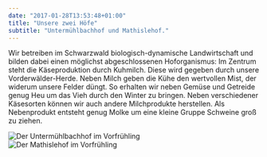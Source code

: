 ```yaml
---
date: "2017-01-28T13:53:48+01:00"
title: "Unsere zwei Höfe"
subtitle: "Untermühlbachhof und Mathislehof."
---
```


Wir betreiben im Schwarzwald biologisch-dynamische Landwirtschaft und bilden
dabei einen möglichst abgeschlossenen Hoforganismus: Im Zentrum steht die
Käseproduktion durch Kuhmilch. Diese wird gegeben durch unsere
Vorderwälder-Herde. Neben Milch geben die Kühe den wertvollen Mist, der widerum
unsere Felder düngt. So erhalten wir neben Gemüse und Getreide genug Heu um das
Vieh durch den Winter zu bringen. Neben verschiedener Käsesorten können wir auch
andere Milchprodukte herstellen. Als Nebenprodukt entsteht genug Molke um eine
kleine Gruppe Schweine groß zu ziehen.

<div class="row">
  <div class="6u 12u(xsmall)">
    <span class="image fit"> <img src="images/hoffruehling.jpg" alt="Der Untermühlbachhof im Vorfrühling"></span>
  </div>
  <div class="6u 12u(xsmall)">
  <span class="image fit"> <img src="images/mathislehoffruehling.jpg" alt="Der Mathislehof im Vorfrühling"></span>
  </div>
</div>
